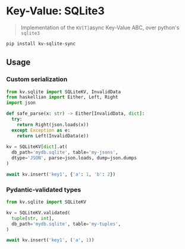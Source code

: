 # Key-Value: SQLite3

> Implementation of the `KV[T]`async Key-Value ABC, over python's `sqlite3`

```bash
pip install kv-sqlite-sync
```

## Usage

### Custom serialization

```python
from kv.sqlite import SQLiteKV, InvalidData
from haskellian import Either, Left, Right
import json

def safe_parse(x: str) -> Either[InvalidData, dict]:
  try:
    return Right(json.loads(x))
  except Exception as e:
    return Left(InvalidData(e))
  
kv = SQLiteKV[dict].at(
  db_path='mydb.sqlite', table='my-jsons',
  dtype='JSON', parse=json.loads, dump=json.dumps
)

await kv.insert('key1', {'a': 1, 'b': 2})
```

### Pydantic-validated types

```python
from kv.sqlite import SQLiteKV

kv = SQLiteKV.validated(
  tuple[str, int],
  db_path='mydb.sqlite', table='my-tuples',
)

await kv.insert('key1', ('a', 1))
```